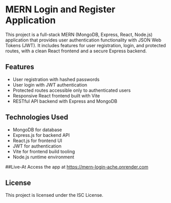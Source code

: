 # MERN Login and Register Application

This project is a full-stack MERN (MongoDB, Express, React, Node.js) application that provides user authentication functionality with JSON Web Tokens (JWT). It includes features for user registration, login, and protected routes, with a clean React frontend and a secure Express backend.

## Features
- User registration with hashed passwords
- User login with JWT authentication
- Protected routes accessible only to authenticated users
- Responsive React frontend built with Vite
- RESTful API backend with Express and MongoDB

## Technologies Used
- MongoDB for database
- Express.js for backend API
- React.js for frontend UI
- JWT for authentication
- Vite for frontend build tooling
- Node.js runtime environment

##Live-At
Access the app at https://mern-login-ache.onrender.com

## License
This project is licensed under the ISC License.

